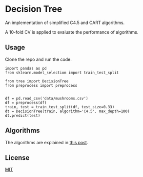 # Decision Tree

An implementation of simplified C4.5 and CART algorithms.

A 10-fold CV is applied to evaluate the performance of algorithms.

## Usage

Clone the repo and run the code.

```
import pandas as pd
from sklearn.model_selection import train_test_split

from tree import DecisionTree
from preprocess import preprocess


df = pd.read_csv('data/mushrooms.csv')
df = preprocess(df)
train, test = train_test_split(df, test_size=0.33)
dt = DecisionTree(train, algorithm='C4.5', max_depth=100)
dt.predict(test)
```


## Algorithms

The algorithms are explained in [this post](https://blog.usualwitch.now.sh/posts/decision-tree/).

## License

[MIT](https://choosealicense.com/licenses/mit/)
